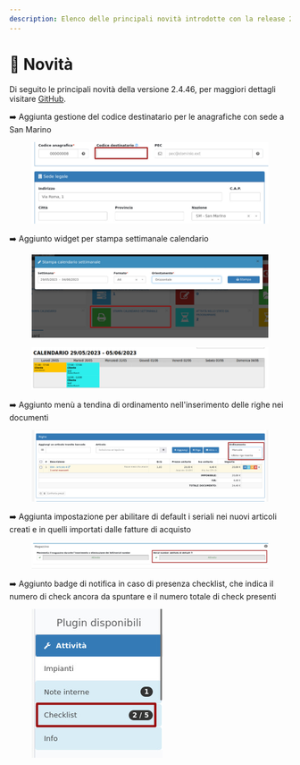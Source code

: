 ```yaml
---
description: Elenco delle principali novità introdotte con la release 2.4.46.
---
```


# 📣 Novità

Di seguito le principali novità della versione 2.4.46, per maggiori dettagli visitare [GitHub](https://github.com/devcode-it/openstamanager).

➡️ Aggiunta gestione del codice destinatario per le anagrafiche con sede a San Marino

<figure><img src=".gitbook/assets/immagine (138).png" alt=""><figcaption></figcaption></figure>

➡️ Aggiunto widget per stampa settimanale calendario

<figure><img src=".gitbook/assets/immagine (137).png" alt=""><figcaption></figcaption></figure>

<figure><img src=".gitbook/assets/immagine (142).png" alt=""><figcaption></figcaption></figure>

➡️  Aggiunto menù a tendina di ordinamento nell'inserimento delle righe nei documenti

<figure><img src=".gitbook/assets/immagine (136).png" alt=""><figcaption></figcaption></figure>

➡️ Aggiunta impostazione per abilitare di default i seriali nei nuovi articoli creati e in quelli importati dalle fatture di acquisto

<figure><img src=".gitbook/assets/immagine (135).png" alt=""><figcaption></figcaption></figure>

➡️  Aggiunto badge di notifica in caso di presenza checklist, che indica il numero di check ancora da spuntare e il numero totale di check presenti

<figure><img src=".gitbook/assets/immagine (140).png" alt=""><figcaption></figcaption></figure>
